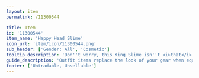 ```yaml
---
layout: item
permalink: /11300544

title: Item
id: '11300544'
item_name: 'Happy Head Slime'
icon_url: 'item/icon/11300544.png'
sub_header: ['Gender: All', 'Cosmetic']
tooltip_description: 'Don''t worry, this King Slime isn''t <i>that</i> slimy!'
guide_description: 'Outfit items replace the look of your gear when equipped.'
footer: ['Untradable, Unsellable']
---
```

